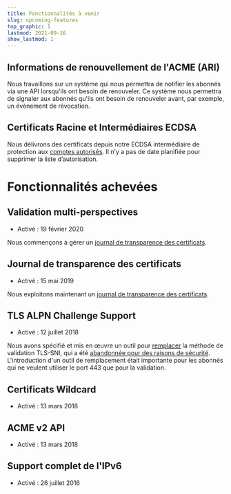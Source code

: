 ```yaml
---
title: Fonctionnalités à venir
slug: upcoming-features
top_graphic: 1
lastmod: 2021-09-16
show_lastmod: 1
---
```


## Informations de renouvellement de l'ACME (ARI)

Nous travaillons sur un système qui nous permettra de notifier les abonnés via une API lorsqu'ils ont besoin de renouveler. Ce système nous permettra de signaler aux abonnés qu'ils ont besoin de renouveler avant, par exemple, un évènement de révocation.

## Certificats Racine et Intermédiaires ECDSA

Nous délivrons des certificats depuis notre ECDSA intermédiaire de protection aux [comptes autorisés](https://community.letsencrypt.org/t/ecdsa-availability-in-production-environment/150679). Il n’y a pas de date planifiée pour supprimer la liste d’autorisation.

# Fonctionnalités achevées

## Validation multi-perspectives

* Activé : 19 février 2020

Nous commençons à gérer un [journal de transparence des certificats](/docs/ct-logs).

## Journal de transparence des certificats

* Activé : 15 mai 2019

Nous exploitons maintenant un [journal de transparence des certificats](/docs/ct-logs).

## TLS ALPN Challenge Support

* Activé : 12 juillet 2018

Nous avons spécifié et mis en œuvre un outil pour [remplacer](https://tools.ietf.org/html/rfc8737) la méthode de validation TLS-SNI, qui a été [abandonnée pour des raisons de sécurité](https://community.letsencrypt.org/t/important-what-you-need-to-know-about-tls-sni-validation-issues/50811). L'introduction d'un outil de remplacement était importante pour les abonnés qui ne veulent utiliser le port 443 que pour la validation.

## Certificats Wildcard

* Activé : 13 mars 2018

## ACME v2 API

* Activé : 13 mars 2018

## Support complet de l'IPv6

* Activé : 26 juillet 2016
